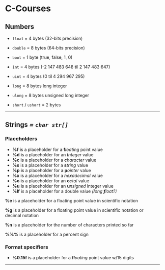 # C-Courses


## Numbers


- `float`    = 4 bytes (32-bits precision)
- `double`   = 8 bytes (64-bits precision)
- `bool`     = 1 byte  (true, false, 1, 0)
- `int`      = 4 bytes (-2 147 483 648 til 2 147 483 647)
- `uint`     = 4 bytes (0 til 4 294 967 295)
- `long`     = 8 bytes long integer
- `ulong`    = 8 bytes unsigned long integer

- `short` / `ushort`    = 2 bytes


---

## Strings *=  `char str[]`*

### Placeholders
- **%f**  is a placeholder for a **f***loating* point value
- **%d**  is a placeholder for an **i***nteger* value
- **%c**  is a placeholder for a **c***haracter* value 
- **%s**  is a placeholder for a **s***tring* value
- **%p**  is a placeholder for a **p***ointer* value 
- **%x**  is a placeholder for a *he**x**adecimal* value
- **%o**  is a placeholder for an **o***ctal* value
- **%u**  is a placeholder for an **u***nsigned* integer value
- **%lf** is a placeholder for a double value *(**l**ong **f**loat?)*

 **%e**  is a placeholder for a floating point value in scientific notation
 
 **%g**  is a placeholder for a floating point value in scientific notation or decimal notation
 
 **%n**  is a placeholder for the number of characters printed so far
 
 **%%%** is a placeholder for a percent sign

 ### Format specifiers
 - **%0.15f** is a placeholder for a **f***loating* point value w/15 digits


 ---